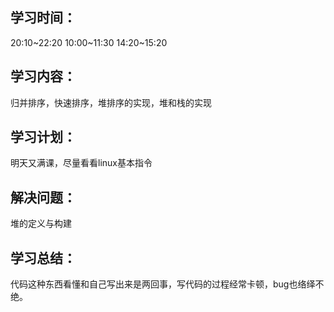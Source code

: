 ## 学习时间：

20:10~22:20  10:00~11:30 14:20~15:20

## 学习内容：

归并排序，快速排序，堆排序的实现，堆和栈的实现

## 学习计划：

明天又满课，尽量看看linux基本指令

## 解决问题：

堆的定义与构建

## 学习总结：

代码这种东西看懂和自己写出来是两回事，写代码的过程经常卡顿，bug也络绎不绝。